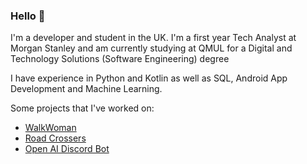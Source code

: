 ### Hello 👋

I'm a developer and student in the UK. I'm a first year Tech Analyst at Morgan Stanley and am currently studying at QMUL for a Digital and Technology Solutions (Software Engineering) degree

I have experience in Python and Kotlin as well as SQL, Android App Development and Machine Learning.

Some projects that I've worked on:

- [WalkWoman](https://github.com/JJay2005/Walk-Woman) 
- [Road Crossers](https://github.com/JJay2005/Road-Crossers) 
- [Open AI Discord Bot](https://github.com/JJay2005/Open-AI-Discord-Bot)

